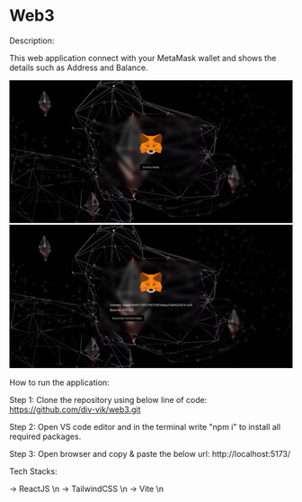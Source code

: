 # Web3

Description:

This web application connect with your MetaMask wallet and shows the details such as Address and Balance.

![Alt text](https://github.com/div-vik/web3/blob/main/src/assets/Screenshot%20from%202023-12-22%2015-49-15.png)
![Alt text](https://github.com/div-vik/web3/blob/main/src/assets/Screenshot%20from%202023-12-22%2015-49-40.png)

How to run the application:

Step 1: Clone the repository using below line of code:
https://github.com/div-vik/web3.git

Step 2: Open VS code editor and in the terminal write "npm i" to install all required packages.

Step 3: Open browser and copy & paste the below url:
http://localhost:5173/

Tech Stacks:

-> ReactJS \n
-> TailwindCSS \n
-> Vite \n
